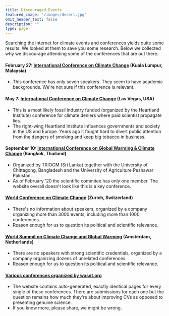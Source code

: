 ```yaml
---
title: Discouraged Events
featured_image: '/images/desert.jpg'
omit_header_text: false
description: ""
type: page
---
```


Searching the internet for climate events and conferences yields quite some results. We looked at them to save you some research. Below we collected why we discourage attending some of the conferences that are out there.

#### February 27: [International Conference on Climate Change](https://climatechangeconferences.com/) (Kuala Lumpur, Malaysia)
* This conference has only seven speakers. They seem to have academic backgrounds. We're not sure if this conference is relevant.

#### May 7: [International Conference on Climate Change](https://climateconference.heartland.org) (Las Vegas, USA)
* This is a most likely fossil industry funded (organized by the Heartland Institute) conference for climate deniers where paid scientist propagate lies.
* The right-wing Heartland Institute influences governments and society in the US and Europe. Years ago it fought hard to divert public attention from the dangers of smoking and keep big tobacco in business.

#### September 10: [International Conference on Global Warming & Climate Change](https://climatechangeconference.co/) (Bangkok, Thailand)
* Organized by TRIOGM (Sri Lanka) together with the University of Chittagong, Bangladesh and the University of Agriculture Peshawar Pakistan.
* As of February '20 the scientific commitee has only one member. The website overall doesn't look like this is a key conference.

#### [World Conference on Climate Change](https://climatechange.insightconferences.com) (Zurich, Switzerland)
* There's no information about speakers, organized by a company organizing more than 3000 events, including more than 1000 conferences.
* Reason enough for us to question its political and scientific relevance.

#### [World Summit on Climate Change and Global Warming](https://climate.euroscicon.com) (Amsterdam, Netherlands)
* There are no speakers with strong scientific credentials, organized by a company organizing dozens of unrelated conferences. 
* Reason enough for us to question its political and scientific relevance.

#### [Various conferences organized by waset.org](https://waset.org/climate-change-conferences)
* The website contains auto-generated, exactly identical pages for every single of these conferences. There are submissions for each one but the question remains how much they're about improving CVs as opposed to presenting genuine science.
* If you know more, please share, we might be wrong.